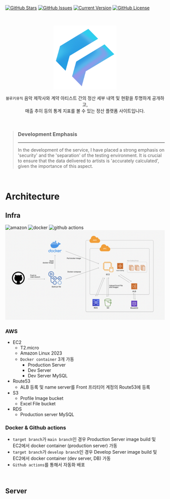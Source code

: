 [![GitHub Stars](https://img.shields.io/github/stars/Bluekey-Payment-System/BPS-BE?style=for-the-badge)](https://github.com/Bluekey-Payment-System/BPS-BE/stargazers) 
[![GitHub Issues](https://img.shields.io/github/issues/Bluekey-Payment-System/BPS-BE?style=for-the-badge)](https://github.com/Bluekey-Payment-System/BPS-BE/issues) 
[![Current Version](https://img.shields.io/badge/version-1.0.0-black?style=for-the-badge)](https://github.com/Bluekey-Payment-System/BPS-BE) 
[![GitHub License](https://img.shields.io/github/license/Bluekey-Payment-System/BPS-BE?style=for-the-badge)](https://github.com/Bluekey-Payment-System/BPS-BE/blob/main/LICENSE)

<br />
<br />

<div align="center">
<img src= "docs/images/logo.png" alt = "logo" style="width: 200px" />
<br />

`블루키뮤직` 음악 제작사와 계약 아티스트 간의 정산 세부 내역 및 현황을 투명하게 공개하고, 
<br />
매출 추이 등의 통계 지표를 볼 수 있는 정산 플랫폼 사이트입니다.

<br />

<div align="left">

> <h3> Development Emphasis </h3> <hr />
> In the development of the service, I have placed a strong emphasis on 'security' and the 'separation' of the testing environment. It is crucial to ensure that the data delivered to artists is 'accurately calculated', given the importance of this aspect.

</div>
</div>

<br />

# Architecture
## Infra
<img src="https://img.shields.io/badge/Amazon AWS-232F3E?style=flat-square&logo=amazonaws&logoColor=white" alt="amazon"/>
<img src="https://img.shields.io/badge/Docker-2496ED?style=flat-square&logo=Docker&logoColor=white" alt="docker"/>
<img src="https://img.shields.io/badge/GitHub Actions-181717?style=flat-square&logo=GitHub&logoColor=white" alt="github actions"/>

<img src="docs/images/infra.png" alt = "Infra" />

### AWS
- EC2
  - T2.micro
  - Amazon Linux 2023
  - `Docker container` 3개 가동
    - Production Server
    - Dev Server
    - Dev Server MySQL
- Route53
  - ALB 등록 및 name server를 Front 프리티어 계정의 Route53에 등록
- S3
  - Profile Image bucket
  - Excel File bucket
- RDS
  - Production server MySQL

### Docker & Github actions
- `target branch`가 `main branch`인 경우 Production Server image build 및 EC2에서 docker container (production server) 가동
- `target branch`가 `develop branch`인 경우 Develop Server image build 및 EC2에서 docker container (dev server, DB) 가동
- `Github actions`를 통해서 자동화 배포

<br />

## Server